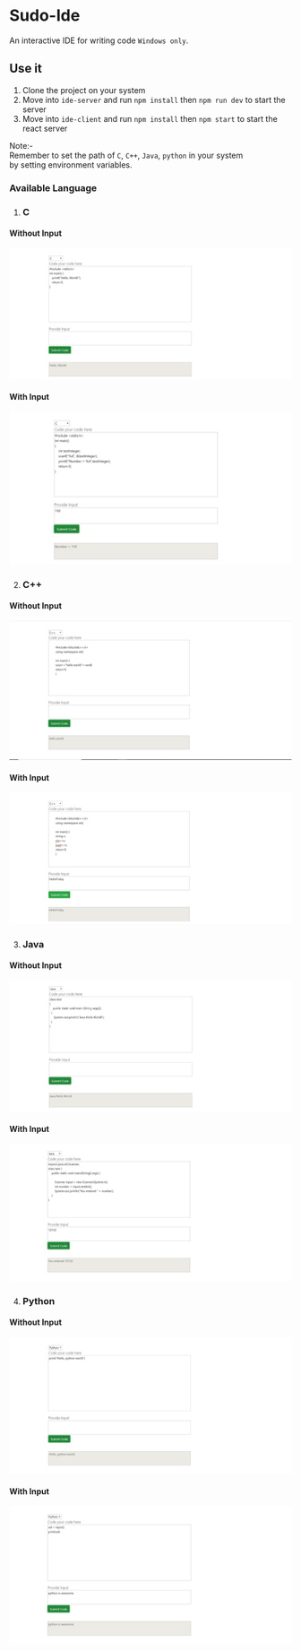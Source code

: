 # Sudo-Ide
An interactive IDE for writing code ```Windows only```.

## Use it
1. Clone the project on your system
2. Move into ```ide-server``` and run ```npm install``` then ```npm run dev``` to start the server
3. Move into ```ide-client``` and run ```npm install``` then ```npm start``` to start the react server

Note:-<br>
Remember to set the path of ```C```, ```C++```, ```Java```, ```python``` in your system <br>
by setting environment variables.

### Available Language
1. ### C
#### Without Input
![](./assests/cwithoutinput.JPG)
#### With Input
![](./assests/cwithinput.JPG)

2. ### C++
#### Without Input
![](./assests/c++withoutinput.JPG)
#### With Input
![](./assests/c++withinput.JPG)

3. ### Java
#### Without Input
![](./assests/javawithoutinput.JPG)
#### With Input
![](./assests/javawithinput.JPG)

4. ### Python
#### Without Input
![](./assests/pythonwithoutinput.JPG)
#### With Input
![](./assests/pythonwithinput.JPG)


